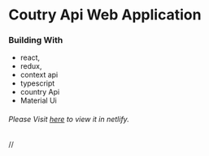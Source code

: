 # Coutry Api Web Application 

### Building With

- react,
- redux,
- context api
- typescript
- country Api
- Material Ui


###### Please Visit [here](https://countrytable-app.netlify.app/) to view it in netlify.

// 
